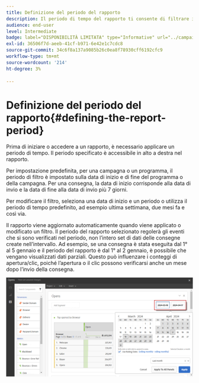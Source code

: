 ```yaml
---
title: Definizione del periodo del rapporto
description: Il periodo di tempo del rapporto ti consente di filtrare i dati in base alle date scelte.
audience: end-user
level: Intermediate
badge: label="DISPONIBILITÀ LIMITATA" type="Informative" url="../campaign-standard-migration-home.md" tooltip="Limitato agli utenti Campaign Standard migrati"
exl-id: 36506f7d-aeeb-41cf-b971-6e42e1c7cdc8
source-git-commit: 34c6f8a137a9085b26c0ea8f78930cff6192cfc9
workflow-type: tm+mt
source-wordcount: '214'
ht-degree: 3%

---
```


# Definizione del periodo del rapporto{#defining-the-report-period}

Prima di iniziare o accedere a un rapporto, è necessario applicare un periodo di tempo. Il periodo specificato è accessibile in alto a destra nel rapporto.

Per impostazione predefinita, per una campagna o un programma, il periodo di filtro è impostato sulla data di inizio e di fine del programma o della campagna. Per una consegna, la data di inizio corrisponde alla data di invio e la data di fine alla data di invio più 7 giorni.

Per modificare il filtro, seleziona una data di inizio e un periodo o utilizza il periodo di tempo predefinito, ad esempio ultima settimana, due mesi fa e così via.

Il rapporto viene aggiornato automaticamente quando viene applicato o modificato un filtro. Il periodo del rapporto selezionato regolerà gli eventi che si sono verificati nel periodo, non l’intero set di dati delle consegne create nell’intervallo. Ad esempio, se una consegna è stata eseguita dal 1° al 5 gennaio e il periodo del rapporto è dal 1° al 2 gennaio, è possibile che vengano visualizzati dati parziali. Questo può influenzare i conteggi di apertura/clic, poiché l’apertura o il clic possono verificarsi anche un mese dopo l’invio della consegna.

![](assets/campaign_reports_5.png)
